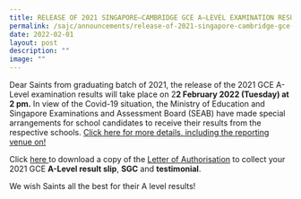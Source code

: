 ```yaml
---
title: RELEASE OF 2021 SINGAPORE–CAMBRIDGE GCE A–LEVEL EXAMINATION RESULTS
permalink: /sajc/announcements/release-of-2021-singapore-cambridge-gce-a-level-examination-results/
date: 2022-02-01
layout: post
description: ""
image: ""
---
```

<p>Dear Saints from graduating batch of 2021, the release of the 2021 GCE A-Level examination results will take place on 2<strong>2 February 20</strong><strong>2</strong><strong>2</strong><strong>&nbsp;(Tuesday) at 2 pm.</strong>&nbsp;In view of the Covid-19 situation, the Ministry of Education and Singapore Examinations and Assessment Board (SEAB) have made special arrangements for school candidates to receive their results from the respective schools.&nbsp;<a href="/files/Letter_to_GraduatingSaints_GCEAlevel_2021.pdf" target="_blank" rel="noopener">Click here for more details, including the reporting venue on!</a></p>
<p>Click&nbsp;<a href="/files/Letter_of_Authorisation_Collect_A_level_Result_2022.pdf" target="_blank" rel="noopener">here&nbsp;</a>to download a copy of the&nbsp;<a href="/files/Letter_of_Authorisation_Collect_A_level_Result_2022.pdf" target="_blank" rel="noopener">Letter of Authorisation</a>&nbsp;to collect your 2021 GCE&nbsp;<strong>A-Level result slip</strong>,&nbsp;<strong>SGC</strong>&nbsp;and&nbsp;<strong>testimonial</strong>.&nbsp;</p>
<p>We wish Saints all the best for their A level results!</p>